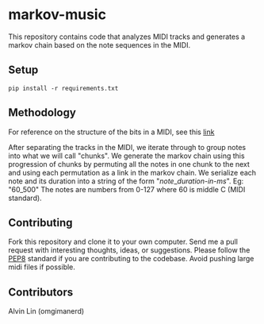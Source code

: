 # markov-music

This repository contains code that analyzes MIDI tracks and generates a markov
chain based on the note sequences in the MIDI.

## Setup
```
pip install -r requirements.txt
```

## Methodology
For reference on the structure of the bits in a MIDI, see this
[link](http://www.music-software-development.com/midi-tutorial.html)

After separating the tracks in the MIDI, we iterate through to group notes
into what we will call "chunks". We generate the markov chain using this
progression of chunks by permuting all the notes in one chunk to the next and
using each permutation as a link in the markov chain.
We serialize each note and its duration into a string of the form
"*note*_*duration-in-ms*". Eg: "60_500"
The notes are numbers from 0-127 where 60 is middle C (MIDI standard).

## Contributing
Fork this repository and clone it to your own computer. Send me a pull request
with interesting thoughts, ideas, or suggestions.
Please follow the [PEP8](http://pep8.org) standard if you are contributing
to the codebase. Avoid pushing large midi files if possible.

## Contributors
Alvin Lin (omgimanerd)
